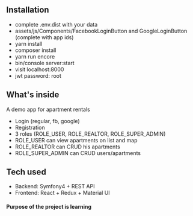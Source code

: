 ## Installation

- complete .env.dist with your data
- assets/js/Components/FacebookLoginButton and GoogleLoginButton (complete with app ids)
- yarn install
- composer install
- yarn run encore 
- bin/console server:start
- visit localhost:8000
- jwt password: root

## What's inside
A demo app for apartment rentals
- Login (regular, fb, google)
- Registration
- 3 roles (ROLE_USER, ROLE_REALTOR, ROLE_SUPER_ADMIN)
- ROLE_USER can view apartments on list and map
- ROLE_REALTOR can CRUD his apartments
- ROLE_SUPER_ADMIN can CRUD users/apartments

## Tech used
- Backend: Symfony4 + REST API
- Frontend: React + Redux + Material UI

#### Purpose of the project is learning